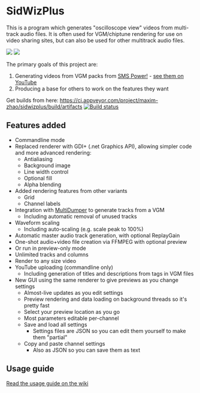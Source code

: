 # SidWizPlus
This is a program which generates "oscilloscope view" videos from multi-track audio files. It is often used for VGM/chiptune rendering for use on video sharing sites, but can also be used for other multitrack audio files.

[![](http://img.youtube.com/vi/H-Ip9c0yjGk/0.jpg)](http://www.youtube.com/watch?v=H-Ip9c0yjGk "Sonic 3 - Ice Cap Zone - Brad Buxer")
[![](http://img.youtube.com/vi/ITQFs6-1LSg/0.jpg)](http://www.youtube.com/watch?v=ITQFs6-1LSg "Bohemian Rhapsody - Queen")

The primary goals of this project are:

1. Generating videos from VGM packs from [SMS Power!](http://www.smspower.org/Music) - [see them on YouTube](https://www.youtube.com/channel/UCCsvqzh7JjNNheYTplGvhCQ)
2. Producing a base for others to work on the features they want

Get builds from here: https://ci.appveyor.com/project/maxim-zhao/sidwizplus/build/artifacts [![Build status](https://ci.appveyor.com/api/projects/status/vpa5eav7sm1n7ik6?svg=true)](https://ci.appveyor.com/project/maxim-zhao/sidwizplus) 

## Features added

* Commandline mode
* Replaced renderer with GDI+ (.net Graphics API), allowing simpler code and more advanced rendering:
  * Antialiasing
  * Background image
  * Line width control
  * Optional fill
  * Alpha blending
* Added rendering features from other variants
  * Grid
  * Channel labels
* Integration with [MultiDumper](https://bitbucket.org/losnoco/multidumper) to generate tracks from a VGM
  * Including automatic removal of unused tracks
* Waveform scaling
  * Including auto-scaling (e.g. scale peak to 100%)
* Automatic master audio track generation, with optional ReplayGain
* One-shot audio+video file creation via FFMPEG with optional preview
* Or run in preview-only mode
* Unlimited tracks and columns
* Render to any size video
* YouTube uploading (commandline only)
  * Including generation of titles and descriptions from tags in VGM files
* New GUI using the same renderer to give previews as you change settings
  * Almost-live updates as you edit settings
  * Preview rendering and data loading on background threads so it's pretty fast
  * Select your preview location as you go
  * Most parameters editable per-channel
  * Save and load all settings
    * Settings files are JSON so you can edit them yourself to make them "partial"
  * Copy and paste channel settings
    * Also as JSON so you can save them as text

## Usage guide

[Read the usage guide on the wiki](https://github.com/maxim-zhao/SidWizPlus/wiki)
